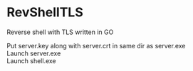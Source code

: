 # RevShellTLS
Reverse shell with TLS written in GO  


Put server.key along with server.crt in same dir as server.exe  
Launch server.exe  
Launch shell.exe  
